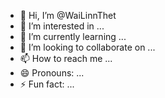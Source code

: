 - 👋 Hi, I’m @WaiLinnThet
- 👀 I’m interested in ...
- 🌱 I’m currently learning ...
- 💞️ I’m looking to collaborate on ...
- 📫 How to reach me ...
- 😄 Pronouns: ...
- ⚡ Fun fact: ...

<!---
WaiLinnThet/WaiLinnThet is a ✨ special ✨ repository because its `README.md` (this file) appears on your GitHub profile.
You can click the Preview link to take a look at your changes.
--->
